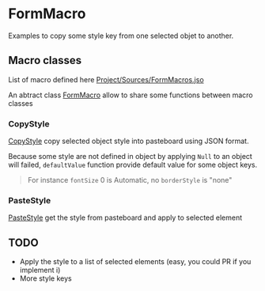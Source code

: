 # FormMacro

Examples to copy some style key from one selected objet to another.

## Macro classes

List of macro defined here [Project/Sources/FormMacros.jso](Project/Sources/FormMacros.json)

An abtract class [FormMacro](Project/Sources/Classes/FormMacro.4dm) allow to share some functions between macro classes

### CopyStyle

[CopyStyle](Project/Sources/Classes/CopyStyle.4dm) copy selected object style into pasteboard using JSON format.

Because some style are not defined in object by applying `Null` to an object will failed, `defaultValue` function provide default value for some object keys.

> For instance `fontSize` 0 is Automatic, no `borderStyle` is "none"

### PasteStyle

[PasteStyle](Project/Sources/Classes/PasteStyle.4dm) get the style from pasteboard and apply to selected element

## TODO

- Apply the style to a list of selected elements (easy, you could PR if you implement i)
- More style keys
